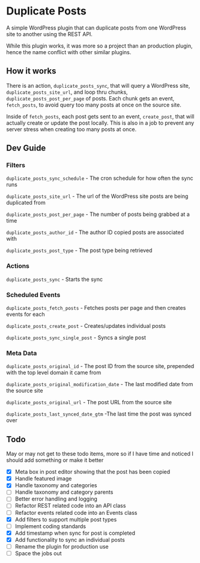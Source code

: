 # Duplicate Posts

A simple WordPress plugin that can duplicate posts from one WordPress site to another using the REST API.

While this plugin works, it was more so a project than an production plugin, hence the name conflict with other similar plugins.

## How it works

There is an action, `duplicate_posts_sync`, that will query a WordPress site, `duplicate_posts_site_url`, and loop thru chunks, `duplicate_posts_post_per_page` of posts. Each chunk gets an event, `fetch_posts`, to avoid query too many posts at once on the source site.

Inside of `fetch_posts`, each post gets sent to an event, `create_post`, that will actually create or update the post locally. This is also in a job to prevent any server stress when creating too many posts at once.

## Dev Guide

### Filters

`duplicate_posts_sync_schedule` - The cron schedule for how often the sync runs

`duplicate_posts_site_url` - The url of the WordPress site posts are being duplicated from

`duplicate_posts_post_per_page` - The number of posts being grabbed at a time

`duplicate_posts_author_id` - The author ID copied posts are associated with

`duplicate_posts_post_type` - The post type being retrieved

### Actions

`duplicate_posts_sync` - Starts the sync

### Scheduled Events

`duplicate_posts_fetch_posts` - Fetches posts per page and then creates events for each

`duplicate_posts_create_post` - Creates/updates individual posts

`duplicate_posts_sync_single_post` - Syncs a single post

### Meta Data

`duplicate_posts_original_id` - The post ID from the source site, prepended with the top level domain it came from

`duplicate_posts_original_modification_date` - The last modified date from the source site

`duplicate_posts_original_url` - The post URL from the source site

`duplicate_posts_last_synced_date_gtm` -The last time the post was synced over

## Todo

May or may not get to these todo items, more so if I have time and noticed I should add something or make it better

- [x] Meta box in post editor showing that the post has been copied
- [x] Handle featured image
- [x] Handle taxonomy and categories
- [ ] Handle taxonomy and category parents
- [ ] Better error handling and logging
- [ ] Refactor REST related code into an API class
- [ ] Refactor events related code into an Events class
- [x] Add filters to support multiple post types
- [ ] Implement coding standards
- [x] Add timestamp when sync for post is completed
- [x] Add functionality to sync an individual posts
- [ ] Rename the plugin for production use
- [ ] Space the jobs out
